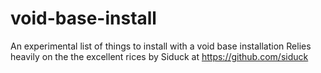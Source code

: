 # void-base-install
An experimental list of things to install with a void base installation
Relies heavily on the the excellent rices by Siduck at https://github.com/siduck
